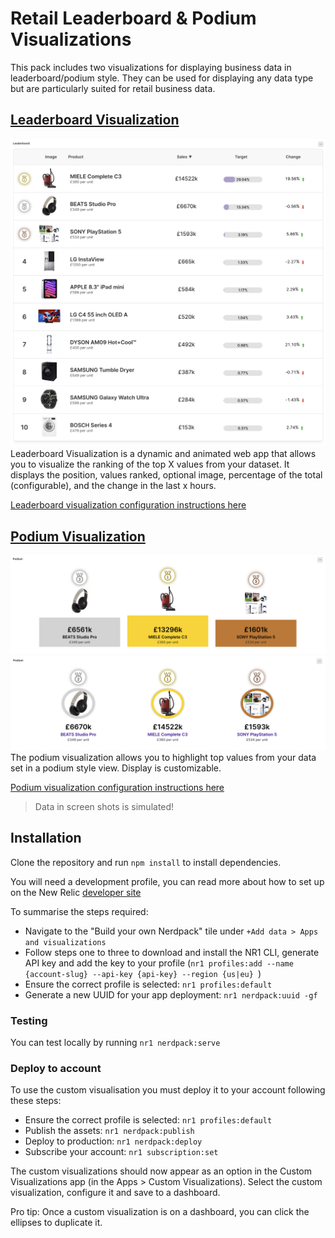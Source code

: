 # Retail Leaderboard & Podium Visualizations

This pack includes two visualizations for displaying business data in leaderboard/podium style. They can be used for displaying any data type but are particularly suited for retail business data.

## [Leaderboard Visualization](visualizations/leaderboard/README.md)
![Leaderboard](docs/screen-leaderboard.png)
Leaderboard Visualization is a dynamic and animated web app that allows you to visualize the ranking of the top X values from your dataset. It displays the position, values ranked, optional image, percentage of the total (configurable), and the change in the last x hours.

[Leaderboard visualization configuration instructions here](visualizations/leaderboard/README.md)

## [Podium Visualization](visualizations/podium/README.md)
![Podium](docs/screen-podium2.png)
![Podium Circles](docs/screen-podium.png)
The podium visualization allows you to highlight top values from your data set in a podium style view. Display is customizable.

[Podium visualization configuration instructions here]((visualizations/podium/README.md))


> Data in screen shots is simulated!

## Installation

Clone the repository and run `npm install` to install dependencies.

You will need a development profile, you can read more about how to set up on the New Relic [developer site](https://developer.newrelic.com/)

To summarise the steps required:

- Navigate to the "Build your own Nerdpack" tile under `+Add data > Apps and visualizations`
- Follow steps one to three to download and install the NR1 CLI, generate API key and add the key to your profile (`nr1 profiles:add --name {account-slug} --api-key {api-key} --region {us|eu} `)
- Ensure the correct profile is selected: `nr1 profiles:default`
- Generate a new UUID for your app deployment: `nr1 nerdpack:uuid -gf`

### Testing

You can test locally by running `nr1 nerdpack:serve`

### Deploy to account

To use the custom visualisation you must deploy it to your account following these steps:

- Ensure the correct profile is selected: `nr1 profiles:default`
- Publish the assets: `nr1 nerdpack:publish`
- Deploy to production: `nr1 nerdpack:deploy`
- Subscribe your account: `nr1 subscription:set`

The custom visualizations should now appear as an option in the Custom Visualizations app (in the Apps > Custom Visualizations). Select the custom visualization, configure it and save to a dashboard.

Pro tip: Once a custom visualization is on a dashboard, you can click the ellipses to duplicate it.
